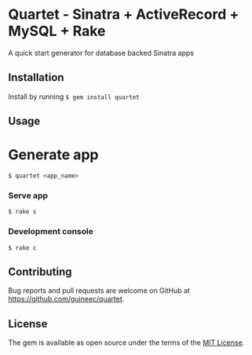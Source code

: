 # Quartet - Sinatra + ActiveRecord + MySQL + Rake
A quick start generator for database backed Sinatra apps

## Installation
Install by running
`$ gem install quartet`

## Usage
# Generate app
`$ quartet <app_name>`  

### Serve app
`$ rake s`

### Development console
`$ rake c`

## Contributing

Bug reports and pull requests are welcome on GitHub at https://github.com/guineec/quartet.

## License

The gem is available as open source under the terms of the [MIT License](https://opensource.org/licenses/MIT).
